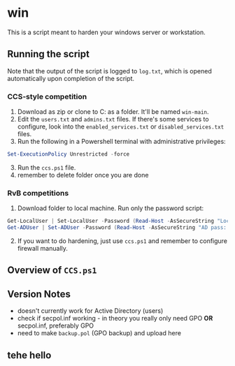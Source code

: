 # win
This is a script meant to harden your windows server or workstation.

## Running the script
Note that the output of the script is logged to `log.txt`, which is opened automatically upon completion of the script.

### CCS-style competition 
  1. Download as zip or clone to C: as a folder. It'll be named ```win-main```.
  2. Edit the `users.txt` and `admins.txt` files. If there's some services to configure, look into the `enabled_services.txt` or `disabled_services.txt` files.
  2. Run the following in a Powershell terminal with administrative privileges:
  ```powershell
  Set-ExecutionPolicy Unrestricted -force
  ```
  3. Run the `ccs.ps1` file.
  4. remember to delete folder once you are done

### RvB competitions
1. Download folder to local machine. Run only the password script:
```powershell
Get-LocalUser | Set-LocalUser -Password (Read-Host -AsSecureString "Local Pass: ")
Get-ADUser | Set-ADUser -Password (Read-Host -AsSecureString "AD pass: ")
```
2. If you want to do hardening, just use `ccs.ps1` and remember to configure firewall manually.
## Overview of `CCS.ps1`

## Version Notes
- doesn't currently work for Active Directory (users)
- check if secpol.inf working - in theory you really only need GPO **OR** secpol.inf, preferably GPO
- need to make `backup.pol` (GPO backup) and upload here

## tehe hello 
